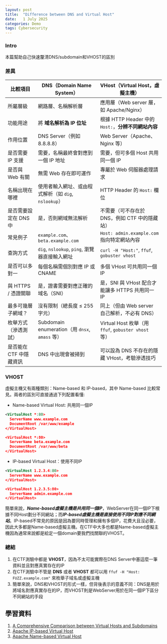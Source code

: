 ```yaml
---
layout: post
title:  "Difference between DNS and Virtual Host"
date:   1 July 2025
categories: Demo
tags: Cybersecurity
---
```

<html>
<body>
<div markdown="block" style="margin-top: 10px">
    
### Intro
本篇幫助自己快速釐清DNS/subdomain和VHOST的區別

### 差異

| 比較項目           | DNS（Domain Name System）                    | VHost（Virtual Host，虛擬主機）                      |
| ------------------ | ------------------------------------------ | --------------------------------------------- |
| 所屬層級           | 網路層、名稱解析層                                  | 應用層（Web server 層，如 Apache/Nginx）              |
| 功能用途           | 將 **域名解析為 IP 位址**                           | 根據 HTTP Header 中的 `Host:`，**分辨不同網站內容**        |
| 作用位置           | DNS Server（例如 8.8.8.8）                     | Web Server（Apache、Nginx 等）                    |
| 是否需要 IP 支援     | 需要，名稱最終會對應到一個 IP 地址                      | 需要，但可多個 Host 共用同一個 IP                       |
| 是否與 Web 有關     | 無需 Web 存在即可運作                            | 專屬於 Web 伺服器處理請求                             |
| 名稱出現在哪裡        | 使用者輸入網址、或由程式解析（如 `dig`, `nslookup`）        | HTTP Header 的 `Host:` 欄位                      |
| 是否需要設定在 DNS 中  | 是，否則網域無法解析                               | 不需要（可不存在於 DNS，例如 CTF 中的隱藏站）                 |
| 常見例子           | `example.com`、`beta.example.com`           | `Host: admin.example.com` 指向特定網站內容            |
| 查詢方式           | `dig`, `nslookup`, `ping`, 瀏覽器直接輸入網址       | `curl -H "Host:"`, `ffuf`, `gobuster vhost`   |
| 是否可以多對一        | 每個名稱需個別對應 IP 或 CNAME                     | 多個 VHost 可共用同一個 IP                          |
| 與 HTTPS / 憑證關聯 | 是，證書需要對應正確的域名（SNI）                       | 是，SNI 與 VHost 配合才能讓多 HTTPS 共用同一 IP          |
| 最多可幾層子網域？      | 沒有限制（總長度 ≤ 255 字元）                         | 同上（但由 Web server 自己解析，不必有 DNS）                |
| 枚舉方式（滲透測試）     | Subdomain enumeration（用 `dnsx`, `amass` 等） | Virtual Host 枚舉（用 `ffuf`, `gobuster vhost` 等） |
| 是否能在 CTF 中隱藏資訊 | DNS 中出現會被掃到                              | 可以設為 DNS 不存在的隱藏 VHost，考驗滲透技巧                |

### VHOST
虛擬主機又有兩種類別：Name-based 和 IP-based，其中 Name-based 比較常見。兩者的區別可直接通過下列配置看懂:
- Name-based Virtual Host: 共用同一個IP

```xml
<VirtualHost *:80>
  ServerName www.example.com
  DocumentRoot /var/www/example
</VirtualHost>

<VirtualHost *:80>
  ServerName beta.example.com
  DocumentRoot /var/www/beta
</VirtualHost>
```

- IP-based Virtual Host：使用不同IP

```xml
<VirtualHost 1.2.3.4:80>
  ServerName www.example.com
</VirtualHost>

<VirtualHost 1.2.3.5:80>
  ServerName admin.example.com
</VirtualHost>
```

簡單來說，***Name-based虛擬主機是共用同一個IP***，WebServer在同一個IP下根據不同Host劃分不同網站；而***IP-based虛擬主機是直接使用不同IP對應不同網站***。IP-based不常見的原因是因為要同時管理和擁有多個IP，花費大且沒必要，因此大多都是Name-based虛擬主機。在CTF中大多也都是Name-based虛擬主機因為通常來說都是給定一個domain要我們找關聯的VHOST。


### 總結
1. 在CTF測驗中都是 **VHOST**，因為不太可能實際在DNS Server中塞這麼一筆資料並且對應真實存在的IP
2. 在CTF測驗中不管是 **DNS** 或者 **VHOST** 都可以用 `ffuf -H "Host: FUZZ.example.com"` 來枚舉子域名或虛擬主機
3. 簡單來說，DNS和VHOST的形式一樣，但背後表示的意義不同：DNS是用於將域名對應真實存在的IP，而VHOST則是WebServer用於在同一個IP下區分不同網站的手段


## 學習資料
1. [A Comprehensive Comparison between Virtual Hosts and Subdomains](https://wudiaries.com/2024/08/09/A-Comprehensive-Comparison-Between-Virtual-Hosts-and-Subdomains/)
2. [Apache IP-based Virtual Host](https://httpd.apache.org/docs/current/vhosts/ip-based.html)
3. [Apache Name-based Virtual Host](https://httpd.apache.org/docs/2.4/vhosts/name-based.html)

</div>
</body>
</html>
